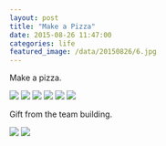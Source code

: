 ```yaml
---
layout: post
title: "Make a Pizza"
date: 2015-08-26 11:47:00
categories: life
featured_image: /data/20150826/6.jpg
---
```


Make a pizza.

![](/data/20150826/1.jpg)
![](/data/20150826/2.jpg)
![](/data/20150826/3.jpg)
![](/data/20150826/4.jpg)
![](/data/20150826/5.jpg)
![](/data/20150826/6.jpg)

Gift from the team building.

![](/data/20150826/7.jpg)
![](/data/20150826/8.jpg)
